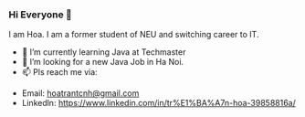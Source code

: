 ### Hi Everyone 👋
I am Hoa. I am a former student of NEU and switching career to IT. 

- 🌱 I’m currently learning Java at Techmaster
- 👯 I’m looking for a new Java Job in Ha Noi.
- 📫 Pls reach me via:
+ Email: hoatrantcnh@gmail.com
+ Linkedln: https://www.linkedin.com/in/tr%E1%BA%A7n-hoa-39858816a/
